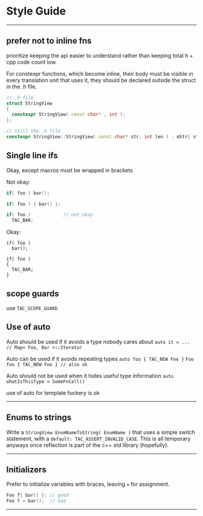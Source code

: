 # Style Guide

---

## prefer not to inline fns

prioritize keeping the api easier to understand rather than
keeping total h + cpp code count low.


For constexpr functions, which become inline, their body must be visible in every translation unit
that uses it, they should be declared outside the struct in the .h file.
```cpp
// .h file
struct StringView
{
  constexpr StringView( const char* , int );
};

// still the .h file
constexpr StringView::StringView( const char* str, int len ) : mStr{ str }, mLen{ len } {}
```

## Single line ifs

Okay, except macros must be wrapped in brackets

Not okay:
```cpp
if( foo ) bar();

if( foo ) { bar() };

if( foo )            // not okay
  TAC_BAR; 
```

Okay:
```
if( foo )
  bar(); 

if( foo )
{
  TAC_BAR; 
}
```

## scope guards

use `TAC_SCOPE_GUARD`

## Use of auto

Auto should be used if it avoids a type nobody cares about
`auto it = ... // Map< Foo, Bar >::Iterator `

Auto can be used if it avoids repeating types
`auto foo { TAC_NEW Foo }`
`Foo foo { TAC_NEW Foo } // also ok`

Auto should not be used when it hides useful type information
`auto whatIsThisType = SomeFnCall()`

use of auto for template fuckery is ok

---

## Enums to strings

Write a `StringView EnumNameToString( EnumName )` that uses a simple switch statement, with a `default: TAC_ASSERT_INVALID_CASE`. This is all temporary anyways once reflection is part of the c++ std library (hopefully).

---

## Initializers

Prefer to initialize variables with braces, leaving `=` for assignment.

```cpp
Foo f{ bar() }; // good
Foo f = bar();  // bad
```

---


